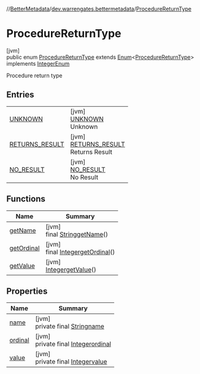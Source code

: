 //[BetterMetadata](../../../index.md)/[dev.warrengates.bettermetadata](../index.md)/[ProcedureReturnType](index.md)

# ProcedureReturnType

[jvm]\
public enum [ProcedureReturnType](index.md) extends [Enum](https://docs.oracle.com/javase/8/docs/api/java/lang/Enum.html)&lt;[ProcedureReturnType](index.md)&gt; implements [IntegerEnum](../-integer-enum/index.md)

Procedure return type

## Entries

| | |
|---|---|
| [UNKNOWN](-u-n-k-n-o-w-n/index.md) | [jvm]<br>[UNKNOWN](-u-n-k-n-o-w-n/index.md)<br>Unknown |
| [RETURNS_RESULT](-r-e-t-u-r-n-s_-r-e-s-u-l-t/index.md) | [jvm]<br>[RETURNS_RESULT](-r-e-t-u-r-n-s_-r-e-s-u-l-t/index.md)<br>Returns Result |
| [NO_RESULT](-n-o_-r-e-s-u-l-t/index.md) | [jvm]<br>[NO_RESULT](-n-o_-r-e-s-u-l-t/index.md)<br>No Result |

## Functions

| Name | Summary |
|---|---|
| [getName](get-name.md) | [jvm]<br>final [String](https://docs.oracle.com/javase/8/docs/api/java/lang/String.html)[getName](get-name.md)() |
| [getOrdinal](get-ordinal.md) | [jvm]<br>final [Integer](https://docs.oracle.com/javase/8/docs/api/java/lang/Integer.html)[getOrdinal](get-ordinal.md)() |
| [getValue](get-value.md) | [jvm]<br>[Integer](https://docs.oracle.com/javase/8/docs/api/java/lang/Integer.html)[getValue](get-value.md)() |

## Properties

| Name | Summary |
|---|---|
| [name](../-version-column-type/-i-s_-p-s-e-u-d-o_-c-o-l-u-m-n/index.md#-372974862%2FProperties%2F-1216412040) | [jvm]<br>private final [String](https://docs.oracle.com/javase/8/docs/api/java/lang/String.html)[name](../-version-column-type/-i-s_-p-s-e-u-d-o_-c-o-l-u-m-n/index.md#-372974862%2FProperties%2F-1216412040) |
| [ordinal](../-version-column-type/-i-s_-p-s-e-u-d-o_-c-o-l-u-m-n/index.md#-739389684%2FProperties%2F-1216412040) | [jvm]<br>private final [Integer](https://docs.oracle.com/javase/8/docs/api/java/lang/Integer.html)[ordinal](../-version-column-type/-i-s_-p-s-e-u-d-o_-c-o-l-u-m-n/index.md#-739389684%2FProperties%2F-1216412040) |
| [value](-n-o_-r-e-s-u-l-t/index.md#1126863228%2FProperties%2F-1216412040) | [jvm]<br>private final [Integer](https://docs.oracle.com/javase/8/docs/api/java/lang/Integer.html)[value](-n-o_-r-e-s-u-l-t/index.md#1126863228%2FProperties%2F-1216412040) |
